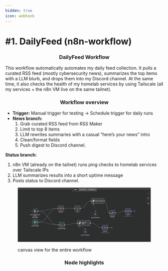 ```yaml
---
hidden: true
icon: webhook
---
```


# #1. DailyFeed (n8n-workflow)

<h3 align="center">DailyFeed Workflow</h3>

This workflow automatically automates my daily feed collection. It pulls a curated RSS feed (mostly cybersecurity news), summarizes the top items with a LLM blurb, and drops them into my Discord channel. At the same time, it also checks the health of my homelab services by using Tailscale (all my services + the n8n VM live on the same tailnet).



<h3 align="center">Workflow overview</h3>

* **Trigger:** Manual trigger for testing → Schedule trigger for daily runs
* **News branch:**
  1. Grab curated RSS feed from RSS Maker
  2. Limit to top 8 items
  3. LLM rewrites summaries with a casual “here’s your news” intro
  4. Clean/format fields
  5. Push digest to Discord channel.

**Status branch:**

1. n8n VM (already on the tailnet) runs ping checks to homelab services over Tailscale IPs
2. LLM summarizes results into a short uptime message
3. Posts status to Discord channel.

<figure><img src="../../.gitbook/assets/Screenshot 2025-09-16 115921.png" alt=""><figcaption><p>canvas view for the entire workflow</p></figcaption></figure>



<h3 align="center">Node highlights</h3>

